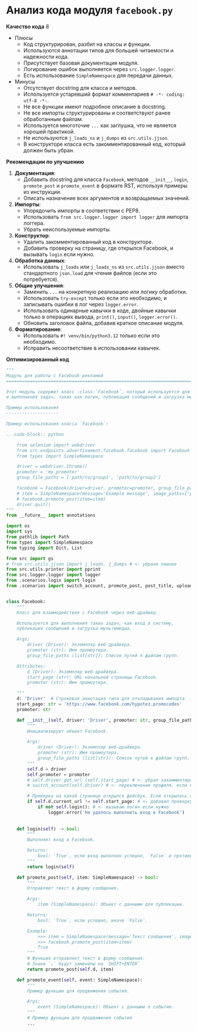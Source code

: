 # Анализ кода модуля `facebook.py`

**Качество кода**
8
- Плюсы
    - Код структурирован, разбит на классы и функции.
    - Используются аннотации типов для большей читаемости и надежности кода.
    - Присутствует базовая документация модуля.
    - Логирование ошибок выполняется через `src.logger.logger`.
    - Есть использование `SimpleNamespace` для передачи данных.
- Минусы
    -  Отсутствует docstring для класса и методов.
    -  Используется устаревший формат комментариев `# -*- coding: utf-8 -*-`.
    -  Не все функции имеют подробное описание в docstring.
    -  Не все импорты структурированы и соответствуют ранее обработанным файлам.
    -  Используется многоточие `...` как заглушка, что не является хорошей практикой.
    -  Не используются `j_loads_ns` и `j_dumps` из `src.utils.jjson`.
    -  В конструкторе класса есть закомментированный код, который должен быть убран.

**Рекомендации по улучшению**

1.  **Документация**:
    - Добавить docstring для класса `Facebook`, методов `__init__`, `login`, `promote_post` и `promote_event` в формате RST, используя примеры из инструкции.
    - Описать назначение всех аргументов и возвращаемых значений.
2.  **Импорты**:
    - Упорядочить импорты в соответствии с PEP8.
    - Использовать `from src.logger.logger import logger` для импорта логгера.
    - Убрать неиспользуемые импорты.
3.  **Конструктор**:
    - Удалить закомментированный код в конструкторе.
    - Добавить проверку на страницу, где открылся Facebook, и вызывать `login` если нужно.
4.  **Обработка данных**:
    -  Использовать `j_loads` или `j_loads_ns` из `src.utils.jjson` вместо стандартного `json.load` для чтения файлов (если это потребуется).
5.  **Общие улучшения**:
    - Заменить `...` на конкретную реализацию или логику обработки.
    - Использовать  `try-except` только если это необходимо, и записывать ошибки в лог через `logger.error`.
    - Использовать одинарные кавычки в коде, двойные кавычки только в операциях вывода, `print()`, `input()`, `logger.error()`.
    - Обновить заголовок файла, добавив краткое описание модуля.
6.  **Форматирование**:
    - Использовать `#! venv/bin/python3.12` только если это необходимо.
    - Исправить несоответствие в использовании кавычек.

**Оптимизированный код**

```python
"""
Модуль для работы с Facebook рекламой
=========================================================================================

Этот модуль содержит класс :class:`Facebook`, который используется для взаимодействия с Facebook через веб-драйвер
и выполнения задач, таких как логин, публикация сообщений и загрузка медиа-файлов.

Пример использования
--------------------

Пример использования класса `Facebook`:

.. code-block:: python

    from selenium import webdriver
    from src.endpoints.advertisement.facebook.facebook import Facebook
    from types import SimpleNamespace

    driver = webdriver.Chrome()
    promoter = 'my_promoter'
    group_file_paths = ['path/to/group1', 'path/to/group2']

    facebook = Facebook(driver=driver, promoter=promoter, group_file_paths=group_file_paths)
    # item = SimpleNamespace(message='Example message', image_paths=['path/to/image1.jpg', 'path/to/image2.jpg'])
    # facebook.promote_post(item=item)
    driver.quit()
"""
from __future__ import annotations

import os
import sys
from pathlib import Path
from types import SimpleNamespace
from typing import Dict, List

from src import gs
# from src.utils.jjson import j_loads, j_dumps # <- убрано лишнее
from src.utils.printer import pprint
from src.logger.logger import logger
from .scenarios.login import login
from .scenarios import switch_account, promote_post, post_title, upload_media, update_images_captions


class Facebook:
    """
    Класс для взаимодействия с Facebook через веб-драйвер.

    Используется для выполнения таких задач, как вход в систему,
    публикация сообщений и загрузка мультимедиа.

    Args:
        driver (Driver): Экземпляр веб-драйвера.
        promoter (str): Имя промоутера.
        group_file_paths (list[str]): Список путей к файлам групп.

    Attributes:
        d (Driver): Экземпляр веб-драйвера.
        start_page (str): URL начальной страницы Facebook.
        promoter (str): Имя промоутера.

    """
    d: 'Driver'  # Строковая аннотация типа для откладывания импорта
    start_page: str = 'https://www.facebook.com/hypotez.promocodes'
    promoter: str

    def __init__(self, driver: 'Driver', promoter: str, group_file_paths: list[str], *args, **kwards):
        """
        Инициализирует объект Facebook.

        Args:
            driver (Driver): Экземпляр веб-драйвера.
            promoter (str): Имя промоутера.
            group_file_paths (list[str]): Список путей к файлам групп.
        """
        self.d = driver
        self.promoter = promoter
        # self.driver.get_url (self.start_page) # <- убрал закомментированный код
        # switch_account(self.driver) # <- переключение профиля, если не на своей странице

        # Проверка на какой странице открылся фейсбук. Если открылась страница логина - выполнится сценарий логина
        if self.d.current_url != self.start_page: # <- добавил проверку URL
            if not self.login(): # <- вызываю логин если нужно
                logger.error('Не удалось выполнить вход в Facebook')
        
        
    def login(self) -> bool:
        """
        Выполняет вход в Facebook.

        Returns:
            bool: `True`, если вход выполнен успешно, `False` в противном случае.
        """
        return login(self)

    def promote_post(self, item: SimpleNamespace) -> bool:
        """
        Отправляет текст в форму сообщения.

        Args:
            item (SimpleNamespace): Объект с данными для публикации.

        Returns:
            bool: `True`, если успешно, иначе `False`.

        Example:
            >>> item = SimpleNamespace(message='Текст сообщения', image_paths=['/путь/к/картинке.jpg'])
            >>> facebook.promote_post(item=item)
            True
        """
        # Функция отправляет текст в форму сообщения.
        # Знаки `;` будут заменены на `SHIFT+ENTER`
        return promote_post(self.d, item)

    def promote_event(self, event: SimpleNamespace):
        """
        Пример функции для продвижения события.

        Args:
            event (SimpleNamespace): Объект с данными о событии.
        """
        # Пример функции для продвижения события
        ...
```